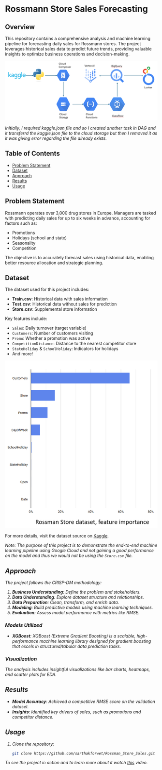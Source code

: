 # Rossmann Store Sales Forecasting

## Overview
This repository contains a comprehensive analysis and machine learning pipeline for forecasting daily sales for Rossmann stores. The project leverages historical sales data to predict future trends, providing valuable insights to optimize business operations and decision-making.

![Pipeline Image](Cloud_Pipeline.png)

<i>Initially, I required kaggle.josn file and so I created another task in DAG and it transferrd the kaggle.json file to the cloud storage but then I removed it as it was giving error regarding the file already exists.</i>

## Table of Contents
- [Problem Statement](#problem-statement)
- [Dataset](#dataset)
- [Approach](#approach)
- [Results](#results)
- [Usage](#usage)

## Problem Statement
Rossmann operates over 3,000 drug stores in Europe. Managers are tasked with predicting daily sales for up to six weeks in advance, accounting for factors such as:
- Promotions
- Holidays (school and state)
- Seasonality
- Competition

The objective is to accurately forecast sales using historical data, enabling better resource allocation and strategic planning.

## Dataset
The dataset used for this project includes:
- **Train.csv**: Historical data with sales information
- **Test.csv**: Historical data without sales for prediction
- **Store.csv**: Supplemental store information

Key features include:
- `Sales`: Daily turnover (target variable)
- `Customers`: Number of customers visiting
- `Promo`: Whether a promotion was active
- `CompetitionDistance`: Distance to the nearest competitor store
- `StateHoliday` & `SchoolHoliday`: Indicators for holidays
- And more!

![Feature Importance](feature_importance.png)

For more details, visit the dataset source on [Kaggle](https://www.kaggle.com/c/rossmann-store-sales/data).

<i>Note: The purpose of this project is to demonstrate the end-to-end machine learning pipeline using Google Cloud and not gaining a good performance on the model and thus we would not be using the `Store.csv` file.<i>

## Approach
The project follows the CRISP-DM methodology:
1. **Business Understanding**: Define the problem and stakeholders.
2. **Data Understanding**: Explore dataset structure and relationships.
3. **Data Preparation**: Clean, transform, and enrich data.
4. **Modeling**: Build predictive models using machine learning techniques.
5. **Evaluation**: Assess model performance with metrics like RMSE.
<!-- 6. **Deployment**: Deploy the model for practical use. -->

### Models Utilized
- **XGBoost**: XGBoost (Extreme Gradient Boosting) is a scalable, high-performance machine learning library designed for gradient boosting that excels in structured/tabular data prediction tasks.

### Visualization
The analysis includes insightful visualizations like bar charts, heatmaps, and scatter plots for EDA.

## Results
- **Model Accuracy**: Achieved a competitive RMSE score on the validation dataset.
- **Insights**: Identified key drivers of sales, such as promotions and competitor distance.

## Usage
1. Clone the repository:
   ```bash
   git clone https://github.com/sarthakforwet/Rossman_Store_Sales.git
    ```

To see the project in action and to learn more about it watch <a href="https://youtu.be/3vfyCCxXqcg">this</a> video.
